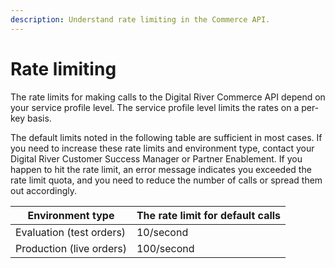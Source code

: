 ```yaml
---
description: Understand rate limiting in the Commerce API.
---
```


# Rate limiting

The rate limits for making calls to the Digital River Commerce API depend on your service profile level. The service profile level limits the rates on a per-key basis.

The default limits noted in the following table are sufficient in most cases. If you need to increase these rate limits and environment type, contact your Digital River Customer Success Manager or Partner Enablement. If you happen to hit the rate limit, an error message indicates you exceeded the rate limit quota, and you need to reduce the number of calls or spread them out accordingly.

| Environment type         | The rate limit for default calls |
| ------------------------ | -------------------------------- |
| Evaluation (test orders) | 10/second                        |
| Production (live orders) | 100/second                       |
